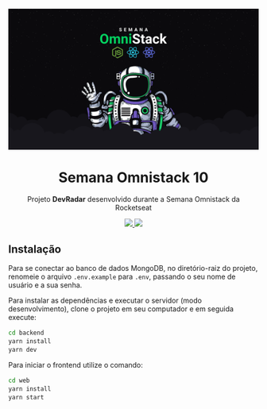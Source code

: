 <img src="./static/omnistack.png" align="center"></img>
<h1 align="center">Semana Omnistack 10</h1>
<p align="center">Projeto <strong>DevRadar</strong> desenvolvido durante a Semana Omnistack da Rocketseat</p>

<p align="center">
  <a aria-label="Versão do Node" href="https://github.com/nodejs/node/blob/master/doc/changelogs/CHANGELOG_V13.md#13.6.0">
    <img src="https://img.shields.io/badge/node.js@13.6.0-informational?logo=Node.JS"></img>
  </a>
  <a aria-label="Versão do React" href="https://github.com/facebook/react/blob/master/CHANGELOG.md#16120-november-14-2019">
    <img src="https://img.shields.io/badge/react-16.12.0-informational?logo=react"></img>
  </a>
</p>

## Instalação

Para se conectar ao banco de dados MongoDB, no diretório-raiz do projeto, renomeie o arquivo `.env.example` para `.env`, passando o seu nome de usuário e a sua senha.

Para instalar as dependências e executar o servidor (modo desenvolvimento), clone o projeto em seu computador e em seguida execute:

```bash
cd backend
yarn install
yarn dev
```

Para iniciar o frontend utilize o comando:

```bash
cd web
yarn install
yarn start
```
